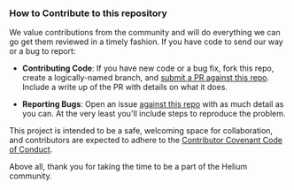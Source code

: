 ### How to Contribute to this repository

We value contributions from the community and will do everything we
can go get them reviewed in a timely fashion. If you have code to send
our way or a bug to report:

* **Contributing Code**: If you have new code or a bug fix, fork this
  repo, create a logically-named branch, and
  [submit a PR against this repo](https://github.com/helium/gecko-dataset/issues). Include
  a write up of the PR with details on what it does.

* **Reporting Bugs**: Open an issue
  [against this repo](https://github.com/helium/gecko-dataset/issues)
  with as much detail as you can. At the very least you'll include
  steps to reproduce the problem.

This project is intended to be a safe, welcoming space for
collaboration, and contributors are expected to adhere to the
[Contributor Covenant Code of Conduct](http://contributor-covenant.org/).

Above all, thank you for taking the time to be a part of the Helium
community.
